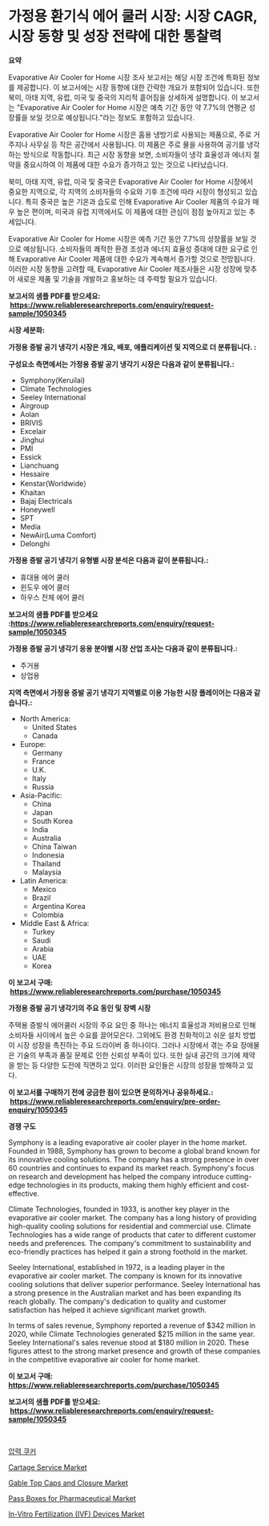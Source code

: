 <p><h1>가정용 환기식 에어 쿨러 시장: 시장 CAGR, 시장 동향 및 성장 전략에 대한 통찰력</h1></p><p><strong>요약</strong></p>
<p><p>Evaporative Air Cooler for Home 시장 조사 보고서는 해당 시장 조건에 특화된 정보를 제공합니다. 이 보고서에는 시장 동향에 대한 간략한 개요가 포함되어 있습니다. 또한 북미, 아태 지역, 유럽, 미국 및 중국의 지리적 흩어짐을 상세하게 설명합니다. 이 보고서는 "Evaporative Air Cooler for Home 시장은 예측 기간 동안 약 7.7%의 연평균 성장률을 보일 것으로 예상됩니다."라는 정보도 포함하고 있습니다.</p><p>Evaporative Air Cooler for Home 시장은 홈용 냉방기로 사용되는 제품으로, 주로 거주지나 사무실 등 작은 공간에서 사용됩니다. 이 제품은 주로 물을 사용하여 공기를 냉각하는 방식으로 작동합니다. 최근 시장 동향을 보면, 소비자들이 냉각 효율성과 에너지 절약을 중요시하여 이 제품에 대한 수요가 증가하고 있는 것으로 나타났습니다.</p><p>북미, 아태 지역, 유럽, 미국 및 중국은 Evaporative Air Cooler for Home 시장에서 중요한 지역으로, 각 지역의 소비자들의 수요와 기후 조건에 따라 시장이 형성되고 있습니다. 특히 중국은 높은 기온과 습도로 인해 Evaporative Air Cooler 제품의 수요가 매우 높은 편이며, 미국과 유럽 지역에서도 이 제품에 대한 관심이 점점 높아지고 있는 추세입니다.</p><p>Evaporative Air Cooler for Home 시장은 예측 기간 동안 7.7%의 성장률을 보일 것으로 예상됩니다. 소비자들의 쾌적한 환경 조성과 에너지 효율성 증대에 대한 요구로 인해 Evaporative Air Cooler 제품에 대한 수요가 계속해서 증가할 것으로 전망됩니다. 이러한 시장 동향을 고려할 때, Evaporative Air Cooler 제조사들은 시장 성장에 맞추어 새로운 제품 및 기술을 개발하고 홍보하는 데 주력할 필요가 있습니다.</p></p>
<p><strong>보고서의 샘플 PDF를 받으세요: &nbsp;<a href="https://www.reliableresearchreports.com/enquiry/request-sample/1050345">https://www.reliableresearchreports.com/enquiry/request-sample/1050345</a></strong></p>
<p><strong>시장 세분화:</strong></p>
<p><strong> 가정용 증발 공기 냉각기 시장은 개요, 배포, 애플리케이션 및 지역으로 더 분류됩니다. :</strong></p>
<p><strong>구성요소 측면에서는 가정용 증발 공기 냉각기 시장은 다음과 같이 분류됩니다.:</strong></p>
<p><ul><li>Symphony(Keruilai)</li><li>Climate Technologies</li><li>Seeley International</li><li>Airgroup</li><li>Aolan</li><li>BRIVIS</li><li>Excelair</li><li>Jinghui</li><li>PMI</li><li>Essick</li><li>Lianchuang</li><li>Hessaire</li><li>Kenstar(Worldwide）</li><li>Khaitan</li><li>Bajaj Electricals</li><li>Honeywell</li><li>SPT</li><li>Media</li><li>NewAir(Luma Comfort)</li><li>Delonghi</li></ul></p>
<p><strong> 가정용 증발 공기 냉각기 유형별 시장 분석은 다음과 같이 분류됩니다.:</strong></p>
<p><ul><li>휴대용 에어 쿨러</li><li>윈도우 에어 쿨러</li><li>하우스 전체 에어 쿨러</li></ul></p>
<p><strong>보고서의 샘플 PDF를 받으세요 :<a href="https://www.reliableresearchreports.com/enquiry/request-sample/1050345">https://www.reliableresearchreports.com/enquiry/request-sample/1050345</a></strong></p>
<p><strong> 가정용 증발 공기 냉각기 응용 분야별 시장 산업 조사는 다음과 같이 분류됩니다.:</strong></p>
<p><ul><li>주거용</li><li>상업용</li></ul></p>
<p><strong>지역 측면에서 가정용 증발 공기 냉각기 지역별로 이용 가능한 시장 플레이어는 다음과 같습니다.:</strong></p>
<p><ul>
    <li>
        North America:
        <ul>
            <li>United States</li>
            <li>Canada</li>
        </ul>
    </li>
    <li>
        Europe:
        <ul>
            <li>Germany</li>
            <li>France</li>
            <li>U.K.</li>
            <li>Italy</li>
            <li>Russia</li>
        </ul>
    </li>
    <li>
        Asia-Pacific:
        <ul>
            <li>China</li>
            <li>Japan</li>
            <li>South Korea</li>
            <li>India</li>
            <li>Australia</li>
            <li>China Taiwan</li>
            <li>Indonesia</li>
            <li>Thailand</li>
            <li>Malaysia</li>
        </ul>
    </li>
    <li>
        Latin America:
        <ul>
            <li>Mexico</li>
            <li>Brazil</li>
            <li>Argentina Korea</li>
            <li>Colombia</li>
        </ul>
    </li>
    <li>
        Middle East & Africa:
        <ul>
            <li>Turkey</li>
            <li>Saudi</li>
            <li>Arabia</li>
            <li>UAE</li>
            <li>Korea</li>
        </ul>
    </li>
    </ul></p>
<p><strong>이 보고서 구매: &nbsp;<a href="https://www.reliableresearchreports.com/purchase/1050345">https://www.reliableresearchreports.com/purchase/1050345</a></strong></p>
<p><strong>가정용 증발 공기 냉각기의 주요 동인 및 장벽 시장</strong></p>
<p><p>주택용 증발식 에어쿨러 시장의 주요 요인 중 하나는 에너지 효율성과 저비용으로 인해 소비자들 사이에서 높은 수요를 끌어모은다. 그외에도 환경 친화적이고 쉬운 설치 방법이 시장 성장을 촉진하는 주요 드라이버 중 하나이다. 그러나 시장에서 겪는 주요 장애물은 기술의 부족과 품질 문제로 인한 신뢰성 부족이 있다. 또한 실내 공간의 크기에 제약을 받는 등 다양한 도전에 직면하고 있다. 이러한 요인들은 시장의 성장을 방해하고 있다.</p></p>
<p><strong>이 보고서를 구매하기 전에 궁금한 점이 있으면 문의하거나 공유하세요.: &nbsp;<a href="https://www.reliableresearchreports.com/enquiry/pre-order-enquiry/1050345">https://www.reliableresearchreports.com/enquiry/pre-order-enquiry/1050345</a></strong></p>
<p><strong>경쟁 구도</strong></p>
<p><p>Symphony is a leading evaporative air cooler player in the home market. Founded in 1988, Symphony has grown to become a global brand known for its innovative cooling solutions. The company has a strong presence in over 60 countries and continues to expand its market reach. Symphony's focus on research and development has helped the company introduce cutting-edge technologies in its products, making them highly efficient and cost-effective.</p><p>Climate Technologies, founded in 1933, is another key player in the evaporative air cooler market. The company has a long history of providing high-quality cooling solutions for residential and commercial use. Climate Technologies has a wide range of products that cater to different customer needs and preferences. The company's commitment to sustainability and eco-friendly practices has helped it gain a strong foothold in the market.</p><p>Seeley International, established in 1972, is a leading player in the evaporative air cooler market. The company is known for its innovative cooling solutions that deliver superior performance. Seeley International has a strong presence in the Australian market and has been expanding its reach globally. The company's dedication to quality and customer satisfaction has helped it achieve significant market growth.</p><p>In terms of sales revenue, Symphony reported a revenue of $342 million in 2020, while Climate Technologies generated $215 million in the same year. Seeley International's sales revenue stood at $180 million in 2020. These figures attest to the strong market presence and growth of these companies in the competitive evaporative air cooler for home market.</p></p>
<p><strong>이 보고서 구매: &nbsp; <a href="https://www.reliableresearchreports.com/purchase/1050345">https://www.reliableresearchreports.com/purchase/1050345</a></strong></p>
<p><strong>보고서의 샘플 PDF를 받으세요: &nbsp;<a href="https://www.reliableresearchreports.com/enquiry/request-sample/1050345">https://www.reliableresearchreports.com/enquiry/request-sample/1050345</a></strong><strong></strong></p>
<p>&nbsp;</p>
<p><p><a href="https://medium.com/@m.arbadji/%EC%95%95%EB%A0%A5%EC%86%A5-%EC%8B%9C%EC%9E%A5-%EC%84%B1%EA%B3%B5%EC%A0%81%EC%9D%B8-%EB%B9%84%EC%A6%88%EB%8B%88%EC%8A%A4-%EC%A0%84%EB%9E%B5%EC%9D%98-%EC%97%B4%EC%87%A0-2031%EB%85%84%EA%B9%8C%EC%A7%80%EC%9D%98-%EC%98%88%EC%B8%A1-471af7986893">압력 쿠커</a></p><p><a href="https://issuu.com/reportprime-2/docs/cartage-service-market-size-2030.pptx">Cartage Service Market</a></p><p><a href="https://view.publitas.com/reportprime-1/gable-top-caps-and-closure-market-research-report-provides-thorough-industry-overview-which-offers-an-in-depth-analysis-of-product-trends-and-new-market-divisions/">Gable Top Caps and Closure Market</a></p><p><a href="https://skillful-vermicelli-b89.notion.site/Pass-Boxes-for-Pharmaceutical-Market-Size-Growth-Outlook-from-2024-to-2031-projecting-at-Market-s--3826313375254f2193f7de181c2ede68">Pass Boxes for Pharmaceutical Market</a></p><p><a href="https://eight-handstand-8fb.notion.site/In-Vitro-Fertilization-IVF-Devices-Market-Provides-a-Comprehensive-Analysis-Including-a-Macro-Over-448f5a783ddd4a069c7ec951fd01f929">In-Vitro Fertilization (IVF) Devices Market</a></p></p>